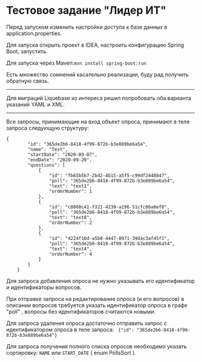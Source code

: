 # Тестовое задание "Лидер ИТ"
Перед запуском изменить настройки доступа к базе данных в application.properties.

Для запуска открыть проект в IDEA, настроить конфигурацию Spring Boot, запустить.

Для запуска через Maven:```mvn install spring-boot:run``` 

Есть множество сомнений касательно реализации, буду рад получить обратную связь.

---
Для миграций Liquebase из интереса решил попробовать оба варианта указаний YAML и XML.

---

Все запросы, принимающие на вход объект опроса, принимают в теле запроса следующую структуру:
```
{
        "id": "365de2b6-8418-4f99-872b-b3e889be6a54",
        "name": "Test",
        "startDate": "2020-09-07",
        "endDate": "2020-09-20",
        "questions": [
            {
                "id": "fb65b5b7-2bd2-4b15-a5f5-c99df2448847",
                "poll": "365de2b6-8418-4f99-872b-b3e889be6a54",
                "text": "text1",
                "orderNumber": 1
            },
            {
                "id": "c0868c41-f321-4239-a196-51cfc06a0ef0",
                "poll": "365de2b6-8418-4f99-872b-b3e889be6a54",
                "text": "text8",
                "orderNumber": 2
            },
            {
                "id": "4224f16d-a5b0-4447-8971-39dac3af45f1",
                "poll": "365de2b6-8418-4f99-872b-b3e889be6a54",
                "text": "text4",
                "orderNumber": 4
            }
        ]
    }
```
    
    
Для запроса добавления опроса не нужно указывать его идентификатор и идентификаторы вопросов.

При отправке запроса на редактирование опроса (и его вопросов) в описании вопросов требуется указать идентификатор опроса в графе "poll"
, вопросы без идентификаторов считаются новыми. 

Для запроса удаления опроса достаточно отправить запрос с идентификатором опроса в теле запроса:
``` {"id": "365de2b6-8418-4f99-872b-b3e889be6a54"}```

Для запроса получения полного списка опросов необходимо указать сортировку: `NAME` или `START_DATE` ( enum PollsSort ).
